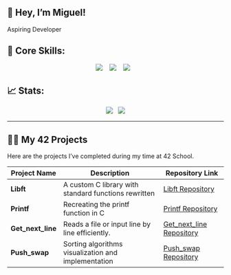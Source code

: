 ## 👋 Hey, I’m Miguel!
Aspiring Developer

## 🚀 Core Skills:
<p align="center">
  <img src="https://img.shields.io/badge/C-%23A8B9CC.svg?style=for-the-badge&logo=c&logoColor=black"/>&nbsp;&nbsp;&nbsp;
  <img src="https://img.shields.io/badge/GDB-%23F34B7D.svg?style=for-the-badge&logo=gnu&logoColor=black"/>&nbsp;&nbsp;&nbsp;
  <img src="https://img.shields.io/badge/Valgrind-%234CBB17.svg?style=for-the-badge&logo=tools&logoColor=white"/>&nbsp;&nbsp;&nbsp;
</p>

## 📈 Stats:
<p align="center">
  <img src="https://github-readme-streak-stats.herokuapp.com/?user=m3irel3s&theme=github_dark&hide_border=true&border_radius=10"/>&nbsp;&nbsp;
  <img src="https://github-readme-stats.vercel.app/api/top-langs/?username=m3irel3s&theme=github_dark&hide_border=true&border_radius=10&layout=compact"/>
</p>

---

## 👨‍💻 My 42 Projects

Here are the projects I’ve completed during my time at 42 School.

| **Project Name**    | **Description**                                      | **Repository Link**                                                             |
|---------------------|------------------------------------------------------|---------------------------------------------------------------------------------|
| **Libft**           | A custom C library with standard functions rewritten | [Libft Repository](https://github.com/m3irel3s/42_Libft)                        |
| **Printf**          | Recreating the printf function in C                  | [Printf Repository](https://github.com/m3irel3s/42_Printf)                      |
| **Get_next_line**   | Reads a file or input line by line efficiently.      | [Get_next_line Repository](https://github.com/m3irel3s/42_Get_next_line)        |
| **Push_swap**       | Sorting algorithms visualization and implementation  | [Push_swap Repository](https://github.com/m3irel3s/42_Push_swap)                |
